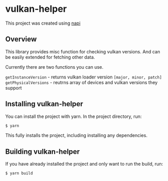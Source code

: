 # vulkan-helper

This project was created using [napi](https://napi.rs)

## Overview

This library provides misc function for checking vulkan versions. And can be easily extended for fetching other data.

Currently there are two functions you can use.

`getInstanceVersion` - returns vulkan loader version `[major, minor, patch]`  
`getPhysicalVersions` - reutrns array of devices and vulkan versions they support

## Installing vulkan-helper

You can install the project with yarn. In the project directory, run:

```sh
$ yarn
```

This fully installs the project, including installing any dependencies.

## Building vulkan-helper

If you have already installed the project and only want to run the build, run:

```sh
$ yarn build
```
